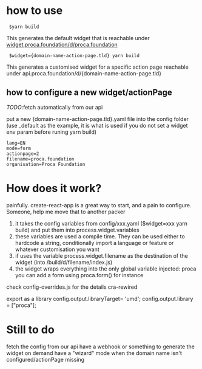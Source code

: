 # how to use

     $yarn build 
     
This generates the default widget that is reachable under [widget.proca.foundation/d/proca.foundation](https://widget.proca.foundation/d/proca.foundation)

     $widget={domain-name-action-page.tld} yarn build 

This generates a customised widget for a specific action page reachable under api.proca.foundation/d/{domain-name-action-page.tld}

## how to configure a new widget/actionPage

_TODO_:fetch automatically from our api

put a new {domain-name-action-page.tld}.yaml file into the config folder (use _default as the example, it is what is used if you do not set a widget env param before runing yarn build) 

    lang=EN
    mode=form
    actionpage=2
    filename=proca.foundation
    organisation=Proca Foundation


# How does it work?

painfully. create-react-app is a great way to start, and a pain to configure. Someone, help me move that to another packer

1) it takes the config variables from config/xxx.yaml ($widget=xxx yarn build) and put them into process.widget.variables
2) these variables are used a compile time. They can be used either to hardcode a string, conditionally import a language or feature or whatever customisation you want
3) if uses the variable process.widget.filename as the destination of the widget (into /build/d/filename/index.js)
4) the widget wraps everything into the only global variable injected: proca
you can add a form using proca.form() for instance


check config-overrides.js for the details
cra-rewired

export as a library
  config.output.libraryTarget= 'umd';
  config.output.library = ["proca"];

# Still to do

fetch the config from our api
have a webhook or something to generate the widget on demand
have a "wizard" mode when the domain name isn't configured/actionPage missing


